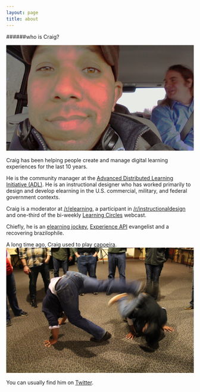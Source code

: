 ```yaml
---
layout: page
title: about
---
```


######who is Craig?

![Craig in a car](/images/craig-in-a-car.jpg "Craig in a car")

Craig has been helping people create and manage digital learning experiences for the last 10 years.

He is the community manager at the [Advanced Distributed Learning Initiative (ADL)](http://www.adlnet.gov/). He is an instructional designer who has worked primarily to design and develop elearning in the U.S. commercial, military, and federal government contexts.

Craig is a moderator at [/r/elearning](http://www.reddit.com/r/elearning), a participant in [/r/instructionaldesign](http://www.reddit.com/r/instructionaldesign) and one-third of the bi-weekly [Learning Circles](https://plus.google.com/115463965136868413336/posts) webcast.

Chiefly, he is an [elearning jockey](http://elearningjockey.blogspot.com/), [Experience API](http://xapi.adlnet.gov) evangelist and a recovering brazilophile.

A long time ago, Craig used to play [capoeira](http://en.wikipedia.org/wiki/Capoeira).
![Craig and Arvind playing capoeira at UptoAllofUs 2014](/images/up2allofus2014_capoeira.png "Craig and Arvind playing capoeira at UptoAllofUs 2014")

You can usually find him on [Twitter](http://www.twitter.com/oxala75).
